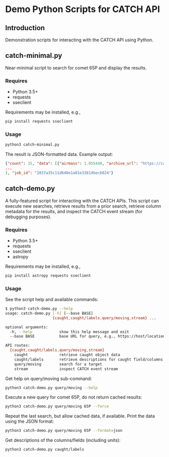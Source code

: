 # Demo Python Scripts for CATCH API

## Introduction

Demonstration scripts for interacting with the CATCH API using Python.

## catch-minimal.py

Near-minimal script to search for comet 65P and display the results.

### Requires

* Python 3.5+
* requests
* sseclient

Requirements may be installed, e.g.,

```bash
pip install requests sseclient
```

### Usage

```bash
python3 catch-minimal.py
```

The result is JSON-formatted data.  Example output:

```json
{"count": 15, "data": [{"airmass": 1.055449, "archive_url": "https://catch.astro.umd.edu/catch-images/archive/neat/tricam/data/p20020121/obsdata/20020121132624c.fits", "cutout_url": "https://catch.astro.umd.edu/catch-images/cutouts/65P_P20020121_OBSDATA_20020121132624C_ra177.51011_dec+15.25013_5arcmin.fits", "ddec": 9.813682, "dec": 15.25013, "delta": 2.83330835061683, "designation": "65P", "dra": -2.64437, "exposure": 60.0, "filter": "NONE", "instrument": "NEAT PALOMAR TRI-CAMERA", "jd": 2452296.06034722, "phase": 12.5942, "preview_url": "https://catch.astro.umd.edu/catch-images/thumbnails/65P_P20020121_OBSDATA_20020121132624C_ra177.51011_dec+15.25013_5arcmin.jpg", "productid": "P20020121_OBSDATA_20020121132624C", "ra": 177.51011, "rdot": -5.0789549, "rh": 3.531535016579, "sangle": 103.483, "selong": 128.5424, "source": "neat_palomar", "thumbnail_url": "https://catch.astro.umd.edu/catch-images/thumbnails/65P_P20020121_OBSDATA_20020121132624C_ra177.51011_dec+15.25013_5arcmin_thumb.jpg", "tmtp": -475.346708036959, "trueanomaly": 254.187062889922, "unc_a": 4.967, "unc_b": 0.359, "unc_theta": 115.651, "vangle": 116.105, "vmag": 17.382},
...
], "job_id": "2837a35c11d640e1a81e3381dbecb024"}
```

## catch-demo.py

A fully-featured script for interacting with the CATCH APIs.  This script can execute new searches, retrieve results from a prior search, retrieve column metadata for the results, and inspect the CATCH event stream (for debugging purposes).

### Requires

* Python 3.5+
* requests
* sseclient
* astropy

Requirements may be installed, e.g.,

```bash
pip install astropy requests sseclient
```

### Usage

See the script help and available commands:

```bash
$ python3 catch-demo.py --help
usage: catch-demo.py [-h] [--base BASE]
                     {caught,caught/labels,query/moving,stream} ...

optional arguments:
  -h, --help            show this help message and exit
  --base BASE           base URL for query, e.g., https://host/location

API routes:
  {caught,caught/labels,query/moving,stream}
    caught              retrieve caught object data
    caught/labels       retrieve descriptions for caught field/columns
    query/moving        search for a target
    stream              inspect CATCH event stream
```

Get help on query/moving sub-command:

```bash
python3 catch-demo.py query/moving --help
```

Execute a new query for comet 65P, do not return cached results:

```bash
python3 catch-demo.py query/moving 65P --force
```

Repeat the last search, but allow cached data, if available.  Print the data using the JSON format:

```bash
python3 catch-demo.py query/moving 65P --format=json
```

Get descriptions of the columns/fields (including units):

```bash
python3 catch-demo.py caught/labels
```
